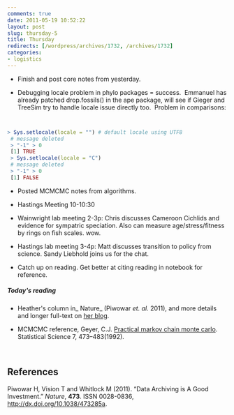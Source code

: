 ```yaml
---
comments: true
date: 2011-05-19 10:52:22
layout: post
slug: thursday-5
title: Thursday
redirects: [/wordpress/archives/1732, /archives/1732]
categories:
- logistics
---
```



	
  * Finish and post core notes from yesterday.

	
  * Debugging locale problem in phylo packages = success.  Emmanuel has already patched drop.fossils() in the ape package, will see if Gieger and TreeSim try to handle locale issue directly too.  Problem in comparisons:



```r


> Sys.setlocale(locale = "") # default locale using UTF8
 # message deleted
 > "-1" > 0
 [1] TRUE
 > Sys.setlocale(locale = "C")
 # message deleted
 > "-1" > 0
 [1] FALSE


```


	
  * Posted MCMCMC notes from algorithms.

	
  * Hastings Meeting 10-10:30

	
  * Wainwright lab meeting 2-3p: Chris discusses Cameroon Cichlids and evidence for sympatric speciation.  Also can measure age/stress/fitness by rings on fish scales.  wow.

	
  * Hastings lab meeting 3-4p: Matt discusses transition to policy from science.  Sandy Liebhold joins us for the chat.

	
  * Catch up on reading. Get better at citing reading in notebook for reference.




##### Today's reading





	
  * Heather's column in_ Nature_ (Piwowar _et. al._ 2011), and more details and longer full-text on [her blog](http://researchremix.wordpress.com/2011/05/19/nature-letter/).

 
  * MCMCMC reference, Geyer, C.J. [Practical markov chain monte carlo](http://www.jstor.org/stable/2246094). Statistical Science 7, 473–483(1992). 


﻿
## References

<p>Piwowar H, Vision T and Whitlock M (2011).
&ldquo;Data Archiving is A Good Investment.&rdquo;
<EM>Nature</EM>, <B>473</B>.
ISSN 0028-0836, <a href="http://dx.doi.org/10.1038/473285a">http://dx.doi.org/10.1038/473285a</a>.
